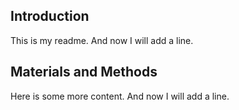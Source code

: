 ## Introduction

This is my readme. And now I will add a line.

## Materials and Methods

Here is some more content. And now I will add a line.

